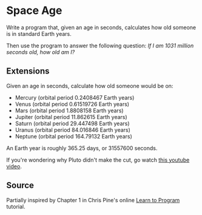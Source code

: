 # Space Age

Write a program that, given an age in seconds, calculates how old someone is in standard Earth years.

Then use the program to answer the following question:
_If I am 1031 million seconds old, how old am I?_

## Extensions

Given an age in seconds, calculate how old someone would be on:
   - Mercury (orbital period 0.2408467 Earth years)
   - Venus (orbital period 0.61519726 Earth years)
   - Mars (orbital period 1.8808158 Earth years)
   - Jupiter (orbital period 11.862615 Earth years)
   - Saturn (orbital period 29.447498 Earth years)
   - Uranus (orbital period 84.016846 Earth years)
   - Neptune (orbital period 164.79132 Earth years)

An Earth year is roughly 365.25 days, or 31557600 seconds.

If you're wondering why Pluto didn't make the cut, go watch [this youtube video](http://www.youtube.com/watch?v=Z_2gbGXzFbs).

## Source
Partially inspired by Chapter 1 in Chris Pine's online [Learn to Program](http://pine.fm/LearnToProgram/?Chapter=01) tutorial.

